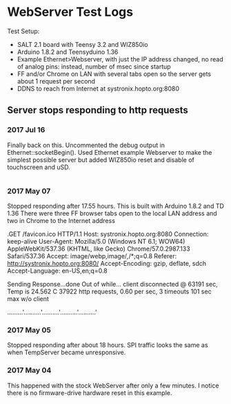 # WebServer Test Logs
Test Setup:
- SALT 2.1 board with Teensy 3.2 and WIZ850io
- Arduino 1.8.2 and Teensyduino 1.36
- Example Ethernet>Webserver, with just the IP address changed, no read of analog pins: instead, number of msec since startup
- FF and/or Chrome on LAN with several tabs open so the server gets about 1 request per second
- DDNS to reach from Internet at systronix.hopto.org:8080

## Server stops responding to http requests

### 2017 Jul 16
Finally back on this. Uncommented the debug output in Ethernet::socketBegin().
Used Ethernet example Webserver to make the simplest possible server but added WIZ850io reset and disable of touchscreen and uSD.

```

```

### 2017 May 07
Stopped responding after 17.55 hours.
This is built with Arduino 1.8.2 and TD 1.36
There were three FF browser tabs open to the local LAN address and two in Chrome to the Internet address


.GET /favicon.ico HTTP/1.1
Host: systronix.hopto.org:8080
Connection: keep-alive
User-Agent: Mozilla/5.0 (Windows NT 6.1; WOW64) AppleWebKit/537.36 (KHTML, like Gecko) Chrome/57.0.2987.133 Safari/537.36
Accept: image/webp,image/*,*/*;q=0.8
Referer: http://systronix.hopto.org:8080/
Accept-Encoding: gzip, deflate, sdch
Accept-Language: en-US,en;q=0.8

Sending Response...done
Out of while...
client disconnected
@ 63191 sec, Temp is 24.562 C
37922 http requests, 0.60 per sec, 3 timeouts
101 sec max w/o client

.........'..........'..........'..........'..........'

### 2017 May 05
Stopped responding after about 18 hours. SPI traffic looks the same as when TempServer became unresponsive.
### 2017 May 04
This happened with the stock WebServer after only a few minutes.
I notice there is no firmware-drive hardware reset in this example.